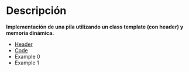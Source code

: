 # Descripción
**Implementación de una pila utilizando un class template (con header) y memoria dinámica.**
- [Header](./stack_class_dyn.h)
- [Code](./stack_class_dyn.cpp)
- Example 0
- Example 1
